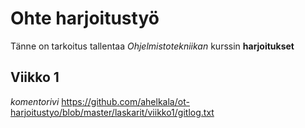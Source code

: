# Ohte harjoitustyö

Tänne on tarkoitus tallentaa _Ohjelmistotekniikan_ kurssin __harjoitukset__

## Viikko 1 
_komentorivi_ https://github.com/ahelkala/ot-harjoitustyo/blob/master/laskarit/viikko1/gitlog.txt 

